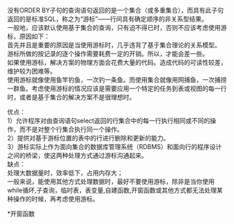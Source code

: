 没有ORDER BY子句的查询语句返回的是一个集合（或多重集合），而具有此子句返回的是标准SQL，称之为“游标”——行间具有确定顺序的非关系型结果。  
一般地，应该默认使用基于集合的查询，只有迫不得已时，否则不应该考虑使用游标，原因如下：  
首先并且是重要的原因是当使用游标时，几乎违背了基于集合理论的关系模型。  
游标所做的按记录的逐个操作需要耗费一定的开销。所以，才能会差一些。  
如果使用游标，解决方案的物理方面会花费大量的代码。造成代码的可读性较差，维护较为困难等。  
使用游标就像使用鱼竿钓鱼，一次钓一条鱼。而使用集合就像用网捕鱼，一次捕捞一群鱼。考虑使用游标的情况应该是需要应用一个特定的任务到表或视图的每一行时，或者是基于集合的解决方案不是很理想时。  

优点：  
1）允许程序对由查询语句select返回的行集合中的每一行执行相同或不同的操作，而不是对整个行集合执行同一个操作。  
2）提供对基于游标位置的表中的行进行删除和更新的能力。  
3）游标实际上作为面向集合的数据库管理系统（RDBMS）和面向行的程序设计之间的桥梁，使这两种处理方式通过游标沟通起来。  
缺点：  
处理大数据量时，效率低下，占用内存大；  
一般来说，能使用其他方式处理数据时，最好不要使用游标，除非是当你使用while循环,子查询，临时表，表变量,自建函数,开窗函数或其他方式都无法处理某种操作的时候，再考虑使用游标。  

*开窗函数
